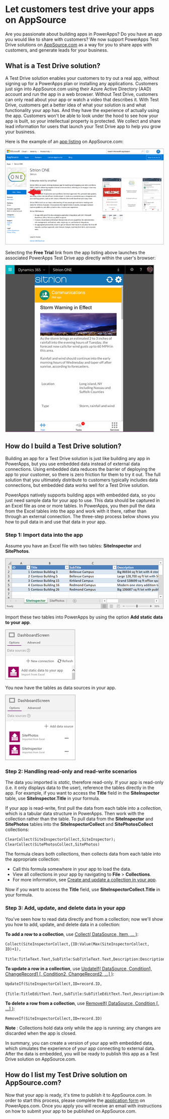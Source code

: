 <properties
   pageTitle="Let customers test drive your apps on AppSource | Microsoft PowerApps"
   description="Use AppSource to share apps with customers, and generate leads for your business."
   services=""
   suite="powerapps"
   documentationCenter="na"
   authors="linhtranms"
   manager="anneta"
   editor=""
   tags=""/>

<tags
   ms.service="powerapps"
   ms.devlang="na"
   ms.topic="article"
   ms.tgt_pltfrm="na"
   ms.workload="na"
   ms.date="05/08/2017"
   ms.author="litran"/>


# Let customers test drive your apps on AppSource #

Are you passionate about building apps in PowerApps? Do you have an app you would like to share with customers? We now support PowerApps Test Drive solutions on [AppSource.com](https://appsource.microsoft.com) as a way for you to share apps with customers, and generate leads for your business.

## What is a Test Drive solution? ##

A Test Drive solution enables your customers to try out a real app, without signing up for a PowerApps plan or installing any applications. Customers just sign into AppSource.com using their Azure Active Directory (AAD) account and run the app in a web browser. Without Test Drive, customers can only read about your app or watch a video that describes it. With Test Drive, customers get a better idea of what your solution is and what functionality your app has. And they have the experience of actually using the app. Customers won't be able to look under the hood to see how your app is built, so your intellectual property is protected. We collect and share lead information for users that launch your Test Drive app to help you grow your business.

Here is the example of an [app listing](https://go.microsoft.com/fwlink/?linkid=848867) on AppSource.com:

![Sample AppSource listing ](media/dev-appsource-test-drive/sample-app-source-listing.png)

Selecting the **Free Trial** link from the app listing above launches the associated PowerApps Test Drive app directly within the user's browser:

![Sample App Web Player](media/dev-appsource-test-drive/sample-app-web-player.png)

## How do I build a Test Drive solution? ##

Building an app for a Test Drive solution is just like building any app in PowerApps, but you use embedded data instead of external data connections. Using embedded data reduces the barrier of deploying the app to your customer, so there is zero friction for them to try it out. The full solution that you ultimately distribute to customers typically includes data connections, but embedded data works well for a Test Drive solution.

PowerApps natively supports building apps with embedded data, so you just need sample data for your app to use. This data should be captured in an Excel file as one or more tables. In PowerApps, you then pull the data from the Excel tables into the app and work with it there, rather than through an external connection. The three-step process below shows you how to pull data in and use that data in your app.

### Step 1: Import data into the app ###

Assume you have an Excel file with two tables: **SiteInspector** and **SitePhotos**.

![Excel tables to import](media/dev-appsource-test-drive/excel-file.png)

Import these two tables into PowerApps by using the option **Add static data to your app**.

![Add static data to your app](media/dev-appsource-test-drive/static-data.png)

You now have the tables as data sources in your app.

![Excel tables as imported data sources](media/dev-appsource-test-drive/data-sources.png)

### Step 2: Handling read-only and read-write scenarios ###

The data you imported is _static_, therefore read-only. If your app is read-only (i.e. it only displays data to the user), reference the tables directly in the app. For example, if you want to access the **Title** field in the **SiteInspector** table, use **SiteInspector.Title** in your formula.

If your app is read-write, first pull the data from each table into a _collection_, which is a tabular data structure in PowerApps. Then work with the collection rather than the table. To pull data from the **SiteInspector** and **SitePhotos** tables into the **SiteInspectorCollect** and **SitePhotosCollect** collections:

```
ClearCollect(SiteInspectorCollect,SiteInspector); ClearCollect(SitePhotosCollect,SitePhotos)
```

The formula clears both collections, then collects data from each table into the appropriate collection:

- Call this formula somewhere in your app to load the data.
- View all collections in your app by navigating to **File** > **Collections**.
- For more information, see [Create and update a collection in your app](create-update-collection.md).

Now if you want to access the **Title** field, use **SiteInspectorCollect.Title** in your formula.

### Step 3: Add, update, and delete data in your app ###

You've seen how to read data directly and from a collection; now we'll show you how to add, update, and delete data in a collection:

**To add a row to a collection**, use [Collect( DataSource, Item, ... )](functions/function-clear-collect-clearcollect.md):

```
Collect(SiteInspectorCollect,{ID:Value(Max(SiteInspectorCollect, ID)+1),
    Title:TitleText.Text,SubTitle:SubTitleText.Text,Description:DescriptionText.Text)
```

**To update a row in a collection**, use [UpdateIf( DataSource, Condition1, ChangeRecord1 [, Condition2, ChangeRecord2, ...] )](functions/function-update-updateif.md):

```
UpdateIf(SiteInspectorCollect,ID=record.ID,
    {Title:TitleEditText.Text,SubTitle:SubTitleEditText.Text,Description:DescriptionEditText.Text)
```

**To delete a row from a collection**, use [RemoveIf( DataSource, Condition [, ...] )](functions/function-remove-removeif.md):

```
RemoveIf(SiteInspectorCollect,ID=record.ID)
```

**Note** : Collections hold data only while the app is running; any changes are discarded when the app is closed.

In summary, you can create a version of your app with embedded data, which simulates the experience of your app connecting to external data. After the data is embedded, you will be ready to publish this app as a Test Drive solution on  AppSource.com.

## How do I list my Test Drive solution on AppSource.com? ##

Now that your app is ready, it's time to publish it to AppSource.com. In order to start this process, please complete the [application form](https://powerapps.microsoft.com/partners/get-listed/) on PowerApps.com. Once you apply you will receive an email with instructions on how to submit your app to be published on AppSource.com.
